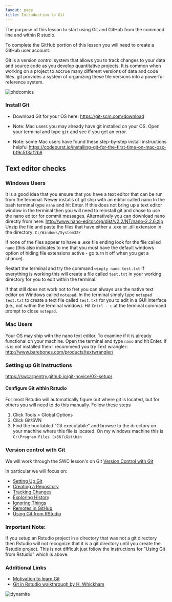 ```yaml
---
layout: page
title: Introduction to Git
---
```


The purpose of this lesson to start using Git and GitHub from the command line
and within R studio.

To complete the GitHub portion of this lesson you will need to create a 
GitHub user account. 

Git is a version control system that allows you to track changes to your data
and source code as you develop quantitative projects. It is common when 
working on a project to accrue many different versions of data and code files. 
git provides a system of organizing these file versions into a powerful 
reference system.

![phdcomics](./figures/final_doc.gif)

### Install Git

* Download Git for your OS here: 
<https://git-scm.com/download>

* Note: Mac users you may already have git installed on your OS.
Open your terminal and type `git` and see if you get an error. 

* Note: some Mac users have found these step-by-step install instructions 
helpful <https://codeburst.io/installing-git-for-the-first-time-on-mac-osx-bf9c513af2b8> 

## Text editor checks
### Windows Users
It is a good idea that you ensure that you have a text editor that can be run
from the terminal. Newer installs of git ship with an editor called nano
In the bash terminal type `nano` and hit Enter. 
If this does not bring up a text editor window in the terminal then you will
need to reinstall git and chose to use the nano editor for commit messages. Alternatively you can download nano directly from here: 
<http://www.nano-editor.org/dist/v2.2/NT/nano-2.2.6.zip>
Unzip the file and paste the files that have either a .exe or .dll extension
in the directory: `C:/Windows/System32/`

If none of the files appear to have a .exe file ending look for the file called
`nano` (this also indicates to me that you must have the default windows
option of hiding file extensions active - go turn it off when you get a chance).

Restart the terminal and try the command `winpty nano test.txt` If everything
is working this will create a file called `test.txt` in your working directory 
for you to edit within the terminal. 

If that still does not work not to fret you can always use the native text editor
on Windows called `notepad`. 
In the terminal simply type `notepad test.txt` to create a text file called
`test.txt` for you to edit in a GUI interface (i.e., not within the terminal window). 
Hit `Cntrl - c` at the terminal command prompt to close `notepad`. 

### Mac Users
Your OS may ship with the nano text editor. To examine if it is already 
functional on your machine. Open the terminal and type `nano` and hit Enter.
If is is not installed then I recommend you try Text wrangler: 
<http://www.barebones.com/products/textwrangler/>

### Setting up Git Instructions
<https://swcarpentry.github.io/git-novice/02-setup/>


#### Configure Git within Rstudio 
For most Rstudio will automatically figure out where git is located, but for
others you will need to do this manually. Follow these steps

1. Click Tools > Global Options
2. Click Git/SVN 
3. Find the box labled "Git executabile" and browse to the directory on your
machine where this file is located. On my windows machine this is 
`C:\Program Files (x86)\Git\bin`

### Version control with Git
We will work through the SWC lesson's on Git
[Version Control with Git](http://swcarpentry.github.io/git-novice/)

In particular we will focus on:

* [Setting Up Git](http://swcarpentry.github.io/git-novice/02-setup/index.html)
* [Creating a Repository](http://swcarpentry.github.io/git-novice/03-create/index.html)
* [Tracking Changes](http://swcarpentry.github.io/git-novice/04-changes/index.html)
* [Exploring History](http://swcarpentry.github.io/git-novice/05-history/index.html)
* [Ignoring Things](http://swcarpentry.github.io/git-novice/06-ignore/index.html)
* [Remotes in GitHub](http://swcarpentry.github.io/git-novice/07-github/index.html)
* [Using Git from RStudio](http://swcarpentry.github.io/git-novice/14-supplemental-rstudio/index.html)

### Important Note:
If you setup an Rstudio project in a directory that was not a git directory then 
Rstudio will not recognize that it is a git directory until you create the 
Rstudio project. This is not difficult just follow the instructions for 
"Using Git from Rstudio" which is above.

### Additional Links
* [Motivation to learn Git](https://stat545-ubc.github.io/git01_git-install.html#but-first-why)
* [Git in Rstudio walkthrough by H. Whickham](http://r-pkgs.had.co.nz/git.html)

![dynamite](./figures/serious_git.png)
